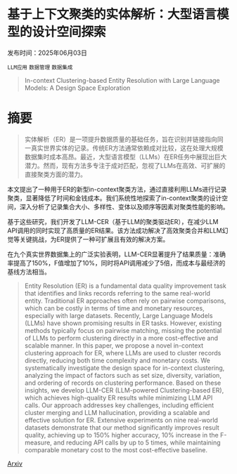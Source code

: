 # 基于上下文聚类的实体解析：大型语言模型的设计空间探索

发布时间：2025年06月03日

`LLM应用` `数据管理` `数据集成`

> In-context Clustering-based Entity Resolution with Large Language Models: A Design Space Exploration

# 摘要

> 实体解析（ER）是一项提升数据质量的基础任务，旨在识别并链接指向同一真实世界实体的记录。传统ER方法通常依赖成对比较，这在处理大规模数据集时成本高昂。最近，大型语言模型（LLMs）在ER任务中展现出巨大潜力。然而，现有方法多专注于成对匹配，忽视了LLMs在高效、可扩展的直接聚类方面的潜力。

本文提出了一种用于ER的新型in-context聚类方法，通过直接利用LLMs进行记录聚类，显著降低了时间和金钱成本。我们系统性地探索了in-context聚类的设计空间，深入分析了记录集合大小、多样性、变体以及顺序等因素对聚类性能的影响。

基于这些研究，我们开发了LLM-CER（基于LLM的聚类驱动ER），在减少LLM API调用的同时实现了高质量的ER结果。该方法成功解决了高效聚类合并和LLM幻觉等关键挑战，为ER提供了一种可扩展且有效的解决方案。

在九个真实世界数据集上的广泛实验表明，LLM-CER显著提升了结果质量：准确率提高了150%，F值增加了10%，同时将API调用减少了5倍，而成本与最经济的基线方法相当。


> Entity Resolution (ER) is a fundamental data quality improvement task that identifies and links records referring to the same real-world entity. Traditional ER approaches often rely on pairwise comparisons, which can be costly in terms of time and monetary resources, especially with large datasets. Recently, Large Language Models (LLMs) have shown promising results in ER tasks. However, existing methods typically focus on pairwise matching, missing the potential of LLMs to perform clustering directly in a more cost-effective and scalable manner. In this paper, we propose a novel in-context clustering approach for ER, where LLMs are used to cluster records directly, reducing both time complexity and monetary costs. We systematically investigate the design space for in-context clustering, analyzing the impact of factors such as set size, diversity, variation, and ordering of records on clustering performance. Based on these insights, we develop LLM-CER (LLM-powered Clustering-based ER), which achieves high-quality ER results while minimizing LLM API calls. Our approach addresses key challenges, including efficient cluster merging and LLM hallucination, providing a scalable and effective solution for ER. Extensive experiments on nine real-world datasets demonstrate that our method significantly improves result quality, achieving up to 150% higher accuracy, 10% increase in the F-measure, and reducing API calls by up to 5 times, while maintaining comparable monetary cost to the most cost-effective baseline.

[Arxiv](https://arxiv.org/abs/2506.02509)
